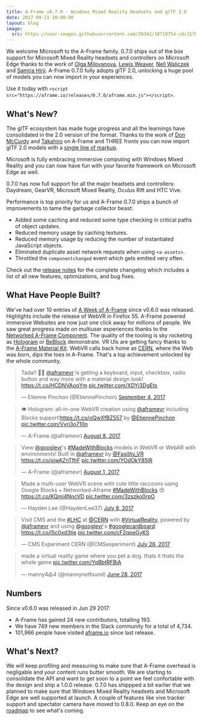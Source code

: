 ```yaml
---
title: A-Frame v0.7.0 - Windows Mixed Reality Headsets and glTF 2.0
date: 2017-09-21 10:00:00
layout: blog
image:
  src: https://user-images.githubusercontent.com/39342/30718754-cdc31786-9ed5-11e7-84a5-eda80089fd8b.gif
---
```


We welcome Microsoft to the A-Frame family. 0.7.0 ships out of the box support for Microsoft Mixed Reality headsets and controllers on Microsoft Edge thanks to the work of [Olga Milovanova](https://github.com/olga-microsoft), [Lewis Weaver](https://github.com/leweaver), [Nell Waliczek](https://github.com/NellWaliczek) and [Samira Hirji](https://github.com/SamiraAtMicrosoft). A-Frame 0.7.0 fully adopts glTF 2.0, unlocking a huge pool of models you can now import in your experiences.

Use it today with `<script src="https://aframe.io/releases/0.7.0/aframe.min.js"></script>`.

## What's New?

The glTF ecosystem has made huge progress and all the learnings have consolidated in the 2.0 version of the format. Thanks to the work of [Don McCurdy](http://github.com/donmccurdy/) and [Takahiro](https://github.com/takahirox) on A-Frame and THREE fronts you can now import glTF 2.0 models with a [single line of markup](https://aframe.io/docs/0.7.0/components/gltf-model.html#example).

Microsoft is fully embracing immersive computing with Windows Mixed Reality and you can now have fun with your favorite framework on Microsoft Edge as well.

0.7.0 has now full support for all the major headsets and controllers: Daydream, GearVR, Microsoft Mixed Reality, Oculus Rift and HTC Vive.

Performance is top priority for us and A-Frame 0.7.0 ships a bunch of improvements to tame the garbage collector beast:

- Added some caching and reduced some type checking in critical paths of object updates.
- Reduced memory usage by caching textures.
- Reduced memory usage by reducing the number of instantiated JavaScript objects.
- Eliminated duplicate asset network requests when using `<a-assets>`.
- Throttled the `componentchanged` event which gets emitted very often.

[releasenotes]: https://github.com/aframevr/aframe/releases/tag/v0.7.0

Check out the [release notes][releasenotes] for the complete changelog which
includes a list of all new features, optimizations, and bug fixes.

<!-- more -->

## What Have People Built?

<script async src="//platform.twitter.com/widgets.js" charset="utf-8"></script>

We've had over 10 entries of [A Week of A-Frame](https://aframe.io/blog/) since
v0.6.0 was released. Highlights include the release of WebVR in Firefox 55. A-Frame powered immersive Websites are now just one click away for millions of people. We saw great progress made on multiuser experiences thanks to the [Networked A-Frame Component](https://github.com/haydenjameslee/networked-aframe). The quality of the tooling is sky rocketing as [Hologram](https://hologram.cool/) or [BeBlock](https://fasility.com/beblock/#link=https://vr.google.com/objects/2AJLgaNhQTD&env=tron&shadows=false&smooth=false&rap=0~0&mode=orbit&height=0&scale=1) demonstrate. VR UIs are getting fancy thanks to the [A-Frame Material Kit](https://github.com/etiennepinchon/aframe-material). WebVR calls back home as [CERN](http://home.cern/), where the Web was born, dips the toes in A-Frame. That's a top achievement unlocked by the whole community.


<div class="tweets">
<blockquote class="twitter-tweet"><p lang="en" dir="ltr">Tada!! 🎉😁 <a href="https://twitter.com/aframevr">@aframevr</a> is getting a keyboard, input, checkbox, radio button and way more with a material design look! <a href="https://t.co/HCDNVAoqYm">https://t.co/HCDNVAoqYm</a> <a href="https://t.co/XDYj3DgEts">pic.twitter.com/XDYj3DgEts</a></p>&mdash; Etienne Pinchon (@EtiennePinchon) <a href="https://twitter.com/EtiennePinchon/status/904539478823448578">September 4, 2017</a></blockquote>

<blockquote class="twitter-tweet"><p lang="en" dir="ltr">👁️ Hologram: all-in-one WebVR creation using <a href="https://twitter.com/aframevr">@aframevr</a> including Blocks support!<a href="https://t.co/oQwXfBZ557">https://t.co/oQwXfBZ557</a> by <a href="https://twitter.com/EtiennePinchon">@EtiennePinchon</a> <a href="https://t.co/Vyri3o710n">pic.twitter.com/Vyri3o710n</a></p>&mdash; A-Frame (@aframevr) <a href="https://twitter.com/aframevr/status/894831140531339264">August 8, 2017</a></blockquote>

<blockquote class="twitter-tweet"><p lang="en" dir="ltr">View <a href="https://twitter.com/googlevr">@googlevr</a>&#39;s <a href="https://twitter.com/hashtag/MadeWithBlocks?src=hash">#MadeWithBlocks</a> models in WebVR or WebAR with environments! Built in <a href="https://twitter.com/aframevr">@aframevr</a> by <a href="https://twitter.com/Fasility_VR">@Fasility_VR</a> <a href="https://t.co/ojwAZnTfhF">https://t.co/ojwAZnTfhF</a> <a href="https://t.co/YOdOkY85lR">pic.twitter.com/YOdOkY85lR</a></p>&mdash; A-Frame (@aframevr) <a href="https://twitter.com/aframevr/status/892362454323281920">August 1, 2017</a></blockquote>

<blockquote class="twitter-tweet"><p lang="en" dir="ltr">Made a multi-user WebVR scene with cute little raccoons using Google Blocks + Networked-Aframe <a href="https://twitter.com/hashtag/MadeWithBlocks?src=hash">#MadeWithBlocks</a> 😍<a href="https://t.co/KQmi4NncVD">https://t.co/KQmi4NncVD</a> <a href="https://t.co/3zszko0rpO">pic.twitter.com/3zszko0rpO</a></p>&mdash; Hayden Lee (@HaydenLee37) <a href="https://twitter.com/HaydenLee37/status/883507706539122688">July 8, 2017</a></blockquote>

<blockquote class="twitter-tweet"><p lang="en" dir="ltr">Visit CMS and the <a href="https://twitter.com/hashtag/LHC?src=hash">#LHC</a> at <a href="https://twitter.com/CERN">@CERN</a> with <a href="https://twitter.com/hashtag/VirtualReality?src=hash">#VirtualReality</a>, powered by <a href="https://twitter.com/aframevr">@aframevr</a> and using <a href="https://twitter.com/googlevr">@googlevr</a>&#39;s <a href="https://twitter.com/hashtag/googlecardboard?src=hash">#googlecardboard</a>: <a href="https://t.co/l5c0xd3tie">https://t.co/l5c0xd3tie</a> <a href="https://t.co/cF2qpeGyKS">pic.twitter.com/cF2qpeGyKS</a></p>&mdash; CMS Experiment CERN (@CMSexperiment) <a href="https://twitter.com/CMSexperiment/status/890223864562810880">July 26, 2017</a></blockquote>

<blockquote class="twitter-tweet"><p lang="en" dir="ltr">made a virtual reality game where you pet a dog. thats it thats the whole game <a href="https://t.co/YqBbtRFBiA">pic.twitter.com/YqBbtRFBiA</a></p>&mdash; manny4߷4 (@mannynotfound) <a href="https://twitter.com/mannynotfound/status/879853657713516544">June 28, 2017</a></blockquote>
</div>

## Numbers

Since v0.6.0 was released in Jun 29 2017:

- A-Frame has gained 24 new contributors, totalling 193.
- We have 749 new members in the Slack community for a total of 4,734. 
- 101,966 people have visited [aframe.io](https://aframe.io) since last release.

## What's Next?

We will keep profiling and measuring to make sure that A-Frame overhead is negligable and your content runs butter smooth. We are starting to consolidate the API and want to get soon to a point we feel confortable with the design and ship a 1.0.0 release. 0.7.0 has shippped a bit earlier that we planned to make sure that Windows Mixed Reality headsets and Microsoft Edge are well supported at launch. A couple of features like vive tracker support and spectator camera have moved to 0.8.0. Keep an eye on the [roadmap](https://github.com/aframevr/aframe/blob/master/ROADMAP.md) to see what's coming.
